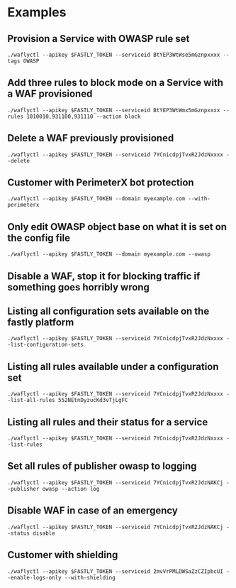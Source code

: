 # Examples

## Provision a Service with OWASP rule set
`./waflyctl --apikey $FASTLY_TOKEN --serviceid BtYEP3WtWse5mGznpxxxx --tags OWASP`

## Add three rules to block mode on a Service with a WAF provisioned
`./waflyctl --apikey $FASTLY_TOKEN --serviceid BtYEP3WtWmx5mGznpxxxx --rules 1010010,931100,931110 --action block`

## Delete a WAF previously provisioned
`./waflyctl --apikey $FASTLY_TOKEN --serviceid 7YCnicdpjTvxR2JdzNxxxx --delete`

## Customer with PerimeterX bot protection
`./waflyctl --apikey $FASTLY_TOKEN --domain myexample.com --with-perimeterx`

## Only edit OWASP object base on what it is set on the config file
`./waflyctl --apikey $FASTLY_TOKEN --domain myexample.com --owasp`

## Disable a WAF, stop it for blocking traffic if something goes horribly wrong

## Listing all configuration sets available on the fastly platform
`./waflyctl --apikey $FASTLY_TOKEN --serviceid 7YCnicdpjTvxR2JdzNxxxx --list-configuration-sets`

## Listing all rules available under a configuration set
`./waflyctl --apikey $FASTLY_TOKEN --serviceid 7YCnicdpjTvxR2JdzNxxxx --list-all-rules 552NEtnDyzucKd3vTjLgFC`

## Listing all rules and their status for a service
`./waflyctl --apikey $FASTLY_TOKEN --serviceid 7YCnicdpjTvxR2JdzNxxxx --list-rules`

## Set all rules of publisher owasp to logging 
`./waflyctl --apikey $FASTLY_TOKEN --serviceid 7YCnicdpjTvxR2JdzNAKCj --publisher owasp --action log`

## Disable WAF in case of an emergency
`./waflyctl --apikey $FASTLY_TOKEN --serviceid 7YCnicdpjTvxR2JdzNAKCj --status disable`

## Customer with shielding
`./waflyctl --apikey $FASTLY_TOKEN --serviceid 2mvVrPMLDWSaZzCZIpbcUI --enable-logs-only --with-shielding`
